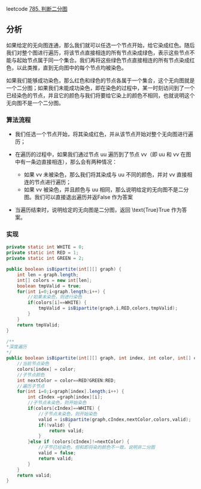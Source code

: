 leetcode [785. 判断二分图](https://leetcode-cn.com/problems/is-graph-bipartite/)

## 分析

如果给定的无向图连通，那么我们就可以任选一个节点开始，给它染成红色。随后我们对整个图进行遍历，将该节点直接相连的所有节点染成绿色，表示这些节点不能与起始节点属于同一个集合。我们再将这些绿色节点直接相连的所有节点染成红色，以此类推，直到无向图中的每个节点均被染色。

如果我们能够成功染色，那么红色和绿色的节点各属于一个集合，这个无向图就是一个二分图；如果我们未能成功染色，即在染色的过程中，某一时刻访问到了一个已经染色的节点，并且它的颜色与我们将要给它染上的颜色不相同，也就说明这个无向图不是一个二分图。

### 算法流程

- 我们任选一个节点开始，将其染成红色，并从该节点开始对整个无向图进行遍历；


- 在遍历的过程中，如果我们通过节点 uu 遍历到了节点 vv（即 uu 和 vv 在图中有一条边直接相连），那么会有两种情况：
  - 如果 vv 未被染色，那么我们将其染成与 uu 不同的颜色，并对 vv 直接相连的节点进行遍历；
  - 如果 vv 被染色，并且颜色与 uu 相同，那么说明给定的无向图不是二分图。我们可以直接退出遍历并返False 作为答案

- 当遍历结束时，说明给定的无向图是二分图，返回 \text{True}True 作为答案。


### 实现

```java
private static int WHITE = 0;
private static int RED = 1;
private static int GREEN = 2;

public boolean isBipartite(int[][] graph) {
    int len = graph.length;
    int[] colors = new int[len];
    boolean tmpValid = true;
    for(int i=0;i<graph.length;i++) {
        //如果未染色，则进行染色
        if(colors[i]==WHITE) {
            tmpValid = isBipartite(graph,i,RED,colors,tmpValid);
        }
    }
    return tmpValid;
}

/**
*深度遍历
*/
public boolean isBipartite(int[][] graph, int index, int color, int[] colors,boolean valid) {
    //当前节点染色
    colors[index] = color;
    //子节点颜色
    int nextColor = color==RED?GREEN:RED;
    //遍历子节点
    for(int i=0;i<graph[index].length;i++) {
        int cIndex =graph[index][i];
        //子节点未染色，则开始染色
        if(colors[cIndex]==WHITE) {
            //子节点未染色，则开始染色
            valid = isBipartite(graph,cIndex,nextColor,colors,valid);
            if(!valid) {
                return valid;
            }
        }else if (colors[cIndex]!=nextColor) {
            //子节已经染色，但和即将染的颜色不一致，说明非二分图
            valid = false;
            return valid;
        }
    }
    return valid;
}
```

